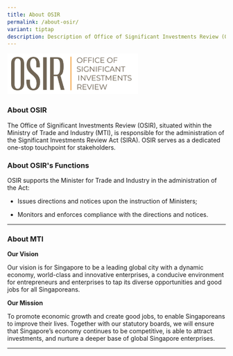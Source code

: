 ```yaml
---
title: About OSIR
permalink: /about-osir/
variant: tiptap
description: Description of Office of Significant Investments Review (OSIR)
---
```

<div class="isomer-image-wrapper">
<img style="width: 60%;" height="auto" width="100%" alt="" src="/images/logo_1.jpg">
</div>
<h3>About OSIR</h3>
<p>The Office of Significant Investments Review (OSIR), situated within the
Ministry of Trade and Industry (MTI), is responsible for the administration
of the Significant Investments Review Act (SIRA). OSIR serves as a dedicated
one-stop touchpoint for stakeholders.</p>
<h3>About OSIR's Functions</h3>
<p>OSIR supports the Minister for Trade and Industry in the administration
of the Act:</p>
<ul data-tight="true" class="tight">
<li>
<p>Issues directions and notices upon the instruction of Ministers;</p>
</li>
<li>
<p>Monitors and enforces compliance with the directions and notices.</p>
</li>
</ul>
<hr>
<h3>About MTI</h3>
<p><strong>Our Vision&nbsp;</strong>
</p>
<p>Our vision is for Singapore to be a leading global city with a dynamic
economy, world-class and innovative enterprises, a conducive environment
for entrepreneurs and enterprises to tap its diverse opportunities and
good jobs for all Singaporeans.</p>
<p><strong>Our Mission</strong>
</p>
<p>To promote economic growth and create good jobs, to enable Singaporeans
to improve their lives. Together with our statutory boards, we will ensure
that Singapore’s economy continues to be competitive, is able to attract
investments, and nurture a deeper base of global Singapore enterprises.</p>
<hr>
<h4></h4>
<p></p>
